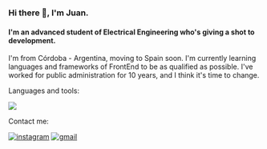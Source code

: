 ### Hi there 👋, I'm Juan.
#### I'm an advanced student of Electrical Engineering who's giving a shot to development.
I'm from Córdoba - Argentina, moving to Spain soon.
I'm currently learning languages and frameworks of FrontEnd to be as qualified as possible.
I've worked for public administration for 10 years, and I think it's time to change.


Languages and tools:

<p>
  <a href="https://skillicons.dev">
    <img src="https://skillicons.dev/icons?i=html,css,git,js,py" />
  </a>
</p>

Contact me:

[<img src='https://skillicons.dev/icons?i=instagram' alt='instagram'>](https://www.instagram.com/peronajuan/) 
[<img src='https://skillicons.dev/icons?i=gmail' alt='gmail'>](juanjoseperona@gmail.com) 
